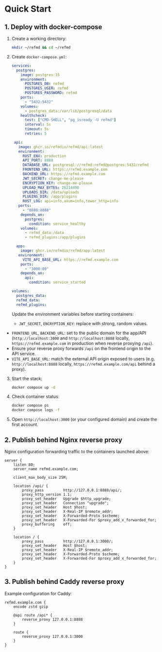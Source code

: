 # Quick Start

## 1. Deploy with docker-compose

1. Create a working directory:
   ```bash
   mkdir ~/refmd && cd ~/refmd
   ```

2. Create `docker-compose.yml`:

   ```yaml
   services:
     postgres:
       image: postgres:15
       environment:
         POSTGRES_DB: refmd
         POSTGRES_USER: refmd
         POSTGRES_PASSWORD: refmd
       ports:
         - "5432:5432"
       volumes:
         - postgres_data:/var/lib/postgresql/data
       healthcheck:
         test: ["CMD-SHELL", "pg_isready -U refmd"]
         interval: 5s
         timeout: 5s
         retries: 5

    api:
      image: ghcr.io/refmdio/refmd/api:latest
      environment:
        RUST_ENV: production
        API_PORT: 8888
        DATABASE_URL: postgresql://refmd:refmd@postgres:5432/refmd
        FRONTEND_URL: https://refmd.example.com
        BACKEND_URL: https://refmd.example.com
        JWT_SECRET: change-me-please
        ENCRYPTION_KEY: change-me-please
        UPLOAD_MAX_BYTES: 26214400
        UPLOADS_DIR: /data/uploads
        PLUGINS_DIR: /app/plugins
        RUST_LOG: api=info,axum=info,tower_http=info
      ports:
        - "8888:8888"
       depends_on:
         postgres:
           condition: service_healthy
       volumes:
         - refmd_data:/data
         - refmd_plugins:/app/plugins

     app:
       image: ghcr.io/refmdio/refmd/app:latest
      environment:
        VITE_API_BASE_URL: https://refmd.example.com
       ports:
         - "3000:80"
       depends_on:
         api:
           condition: service_started

   volumes:
     postgres_data:
     refmd_data:
     refmd_plugins:
   ```

   Update the environment variables before starting containers:
   - `JWT_SECRET`, `ENCRYPTION_KEY`: replace with strong, random values.
  - `FRONTEND_URL`, `BACKEND_URL`: set to the public domain for the app/API (`http://localhost:3000` and `http://localhost:8888` locally, `https://refmd.example.com` in production when reverse proxying `/api`).
  - Ensure your reverse proxy forwards `/api` on the frontend origin to the API service.
  - `VITE_API_BASE_URL`: match the external API origin exposed to users (e.g. `http://localhost:8888` locally, `https://refmd.example.com/api` behind a proxy).

3. Start the stack:
   ```bash
   docker compose up -d
   ```

4. Check container status:
   ```bash
   docker compose ps
   docker compose logs -f
   ```

5. Open `http://localhost:3000` (or your configured domain) and create the first account.

## 2. Publish behind Nginx reverse proxy

Nginx configuration forwarding traffic to the containers launched above:

```nginx
server {
    listen 80;
    server_name refmd.example.com;

    client_max_body_size 25M;

    location /api/ {
        proxy_pass         http://127.0.0.1:8888/api/;
        proxy_http_version 1.1;
        proxy_set_header   Upgrade $http_upgrade;
        proxy_set_header   Connection "upgrade";
        proxy_set_header   Host $host;
        proxy_set_header   X-Real-IP $remote_addr;
        proxy_set_header   X-Forwarded-Proto $scheme;
        proxy_set_header   X-Forwarded-For $proxy_add_x_forwarded_for;
        proxy_buffering    off;
    }

    location / {
        proxy_pass         http://127.0.0.1:3000/;
        proxy_set_header   Host $host;
        proxy_set_header   X-Real-IP $remote_addr;
        proxy_set_header   X-Forwarded-Proto $scheme;
        proxy_set_header   X-Forwarded-For $proxy_add_x_forwarded_for;
    }
}
```

## 3. Publish behind Caddy reverse proxy

Example configuration for Caddy:

```caddyfile
refmd.example.com {
    encode zstd gzip

    @api route /api* {
        reverse_proxy 127.0.0.1:8888
    }

    route {
        reverse_proxy 127.0.0.1:3000
    }
}
```
